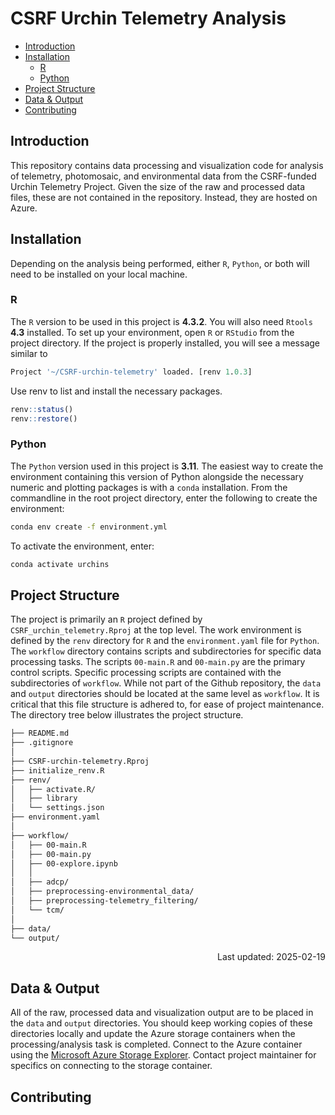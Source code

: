 # CSRF Urchin Telemetry Analysis

<!-- TOC -->

- [Introduction](#introduction)
- [Installation](#installation)
  - [R](#r)
  - [Python](#python)
- [Project Structure](#project-structure)
- [Data & Output](#data--output)
- [Contributing](#contributing)
  
<!-- /TOC -->

## Introduction
This repository contains data processing and visualization code for analysis of telemetry, photomosaic, and environmental data from the CSRF-funded Urchin Telemetry Project.  Given the size of the raw and processed data files, these are not contained in the repository.  Instead, they are hosted on Azure.

## Installation
Depending on the analysis being performed, either `R`, `Python`, or both will need to be installed on your local machine.

### R
The `R` version to be used in this project is __4.3.2__.  You will also need `Rtools` __4.3__ installed.  To set up your environment, open `R` or `RStudio` from the project directory.  If the project is properly installed, you will see a message similar to
```r
Project '~/CSRF-urchin-telemetry' loaded. [renv 1.0.3]
```
Use renv to list and install the necessary packages.
```r
renv::status()
renv::restore()
```

### Python
The `Python` version used in this project is __3.11__.  The easiest way to create the environment containing this version of Python alongside the necessary numeric and plotting packages is with a `conda` installation.  From the commandline in the root project directory, enter the following to create the environment:
```bash
conda env create -f environment.yml
```
To activate the environment, enter:
```bash
conda activate urchins
```

## Project Structure
The project is primarily an `R` project defined by `CSRF_urchin_telemetry.Rproj` at the top level.  The work environment is defined by the `renv` directory for `R` and the `environment.yaml` file for `Python`.  The `workflow` directory contains scripts and subdirectories for specific data processing tasks.  The scripts `00-main.R` and `00-main.py` are the primary control scripts.  Specific processing scripts are contained with the subdirectories of `workflow`.  While not part of the Github repository, the `data` and `output` directories should be located at the same level as `workflow`.  It is critical that this file structure is adhered to, for ease of project maintenance.  The directory tree below illustrates the project structure.

```sh
├── README.md
├── .gitignore
│
├── CSRF-urchin-telemetry.Rproj
├── initialize_renv.R
├── renv/
│   ├── activate.R/
│   ├── library
│   └── settings.json
├── environment.yaml
│
├── workflow/
│   ├── 00-main.R
│   ├── 00-main.py
│   ├── 00-explore.ipynb
│   │
│   ├── adcp/
│   ├── preprocessing-environmental_data/
│   ├── preprocessing-telemetry_filtering/
│   └── tcm/
│
├── data/
└── output/
```
 <div align="right"> Last updated: 2025-02-19 </div>

## Data & Output
All of the raw, processed data and visualization output are to be placed in the `data` and `output` directories.  You should keep working copies of these directories locally and update the Azure storage containers when the processing/analysis task is completed.  Connect to the Azure container using the [Microsoft Azure Storage Explorer](https://azure.microsoft.com/en-ca/products/storage/storage-explorer).  Contact project maintainer for specifics on connecting to the storage container.

## Contributing


<!-- + the file `0-packrat-initialize.R` that has been created by Filippo Ferrario at the beginning to initialize the library -->







